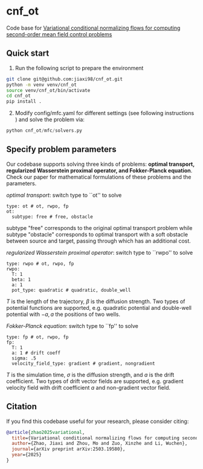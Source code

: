 # cnf_ot
<!-- TODO: change the repo name, maybe cnf_mfc? -->
Code base for [Variational conditional normalizing flows for computing second-order mean field control problems](https://arxiv.org/abs/2503.19580)


## Quick start
1. Run the following script to prepare the environment
```bash
git clone git@github.com:jiaxi98/cnf_ot.git
python -m venv venv/cnf_ot
source venv/cnf_ot/bin/activate
cd cnf_ot
pip install .
```
2. Modify config/mfc.yaml for different settings (see following instructions
) and solve the problem via:
```python
python cnf_ot/mfc/solvers.py
```

## Specify problem parameters
Our codebase supports solving three kinds of problems: **optimal transport,
regularized Wasserstein proximal operator, and Fokker-Planck equation**. Check
our paper for mathematical formulations of these problems and the parameters.

*optimal transport*: switch type to ``ot'' to solve
```ymal
type: ot # ot, rwpo, fp
ot:
  subtype: free # free, obstacle
```
subtype "free" corresponds to the original optimal transport problem while subtype
"obstacle" corresponds to optimal transport with a soft obstacle between
source and target, passing through which has an additional cost.

*regularized Wasserstein proximal operator*: switch type to ``rwpo'' to solve
```ymal
type: rwpo # ot, rwpo, fp
rwpo:
  T: 1
  beta: 1
  a: 1
  pot_type: quadratic # quadratic, double_well
```
$T$ is the length of the trajectory, $\beta$ is the diffusion strength. Two
types of potential functions are supported, e.g. quadratic potential and
double-well potential with $-a, a$ the positions of two wells.

*Fokker-Planck equation*: switch type to ``fp'' to solve
```ymal
type: fp # ot, rwpo, fp
fp:
  T: 1
  a: 1 # drift coeff
  sigma: .5
  velocity_field_type: gradient # gradient, nongradient
```
$T$ is the simulation time, $\sigma$ is the diffusion strength, and $a$ is
the drift coefficient. Two types of drift vector fields are supported, e.g.
gradient velocity field with drift coefficient $a$ and non-gradient vector
field.

## Citation
If you find this codebase useful for your research, please consider citing:
```bibtex
@article{zhao2025variational,
  title={Variational conditional normalizing flows for computing second-order mean field control problems},
  author={Zhao, Jiaxi and Zhou, Mo and Zuo, Xinzhe and Li, Wuchen},
  journal={arXiv preprint arXiv:2503.19580},
  year={2025}
}
```